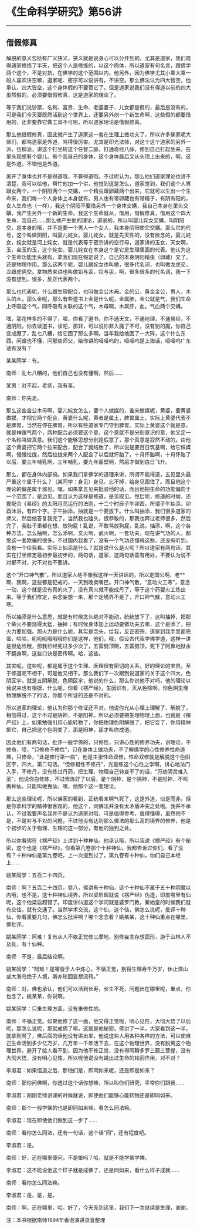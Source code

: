 # 《生命科学研究》第56讲

------

## 借假修真

解脱的意义包括有广义狭义，狭义就是说身心可以分开到的。尤其是道家，我们晓得道家修炼了半天，把这个人是修炼的，以这个肉体，所以道家有句名言，跟佛学两个这个，不是对抗，在佛学的这个范围以内，他另外，因为佛学尤其小乘大乘一般人喜欢讲空嘛，道家呢、密宗可以说讲有，不讲空。那么佛法认为四大皆空，他承认，四大皆空，这个身体假的不要管它了。但是道家说我们没有得道以前的四大虽然假的，必须要借假修真，这是道家的理论了。

等于我们说钞票、名利、富贵、生命、老婆妻子、儿女都是假的，最后是没有的，可是我们今天要既然活到这个世界上，还要另外创一个新生命啊，这些假的都要借用的，还非要靠它做工具不可呢，所以道家理论是借假修真。

那么他借假修真，因此就产生了道家这一套在生理上做功夫了，所以许多佛家呢大师们，都骂道家是外道，骂得很厉害。尤其是印光法师，对这个这个道家的另外一派，伍柳派，讲这个打坐转这个任督二脉，打通奇经八脉，修到自己打起坐来，在里头观想有个婴儿、有个我自己的身体，这个身体最后又从头顶上出来的，啊，这是外道，不错他是外道。

离开了身体也并不是得道哦，不算得道哦。不过呢认为，那么他们道家理论也讲不清楚，我可以给他，帮忙他加一个讲，他觉到这是怎么，道家觉到，我们这个人男跟女两个，一个阴阳两个一交媾，一个精虫跟卵藏两个出来，它就可以生出一个生命来，我们每一个人身体上本身就有。男人也有带卵藏也有带精子，有阴有阳的，女人生命也（一样），我这个阴阳不要借另外一个身体交媾，我自己本身在里头交媾，我产生另外一个新的生命。我这个生命就从，借用，借假修真，借用这个四大生命，我自己……那么他产生他的理论，道家的，所以叫婴儿姹女交媾，叫阴阳交，是本身的哦，并不是要一个男人一个女人，我本身阴阳使它交媾。那么它的代号，这个叫做阴阳，叫婴儿姹女。婴儿姹女，就是先天性的，没有欲念的，婴儿姹女，姹女就是河上姹女，就是代表等于密宗讲的空行母，道家讲的玉女，天女啊，玉，金玉的玉，这个姹女。婴儿姹女在本身这个是它是生理里面的代表。他认为这个生命功能里头就有，拿我们现在假定说了，自己的本身阴阳精虫（卵藏）交了，还是物理作用。那么这两个呢，婴儿跟姹女也叫做，很多代名词，也叫做龙虎交，龙跟虎俩交。拿物质来讲也叫做铅与汞，铅与汞，啊，很多很多的代名词，我一下没有想到，很多，反正代表两个。

那么也代表呢，什么跟生理配合，也叫做金公木母。金的公，黄金金公，男人，木头的木，那么金呢，那么有些道书上金是什么呢，金属肺，金公就是气，我们生命上呼吸这个气，同呼吸有关联的这个气，木母啊，木属肝，血。气血两个交媾。

嘿，那花样多的不得了，嚯，你看了道书，你不通天文，不通地理，不通易经，不通阴阳，你去读道书，读吧，那非，可以说你非入魔了不可，没有别的魔，你自己变成魔了，乱七八糟，给它困了那么多啊。当年我给他困了一大阵，这个什么东西，问谁也不懂，问那些师父，给你讲的哑哑呜的，哑哑呜是上海话，哑哑呜广东话有没有？

某某同学：有。

南师：乱七八糟的，他们自己也没有懂啊，然后……

某男：对不起，老师，我有事。

南师：你先走。

那么这些金公木母啊，婴儿姹女怎么，要个人做媒的，谁来做媒呢，黄婆，要黄婆做媒，才把它两个配合，黄婆什么呢，黄者是属土，脾胃属土，实际上黄婆代表不是脾胃，当然在停在脾胃，所以有些道家专门守到脾胃。实际上黄婆这个就是意，就是神跟气两个，两种配合必须要这个意，这个意就不是分别意识的意，他又定一个名称叫做真意。我们这个能够思想分别是假意了，那个真意是寂然不动的。由他这个黄婆把它两个拉来配合，配合了就结胎了，所以说是要百日筑基啊，给它做媒啊，慢慢拉拢，然后拉拢来两个人配合了以后就怀胎了，十月怀胎啊，十月怀胎了以后，要三年哺乳啊，三年哺乳，要九年面壁啊，然后才做到白日飞升。

那么，都在身体内部搞。如果我们拿佛学的道理来讲，所谓不能得道，五见里头最严重这个属于什么？（某同学：身见）身见，忘不掉，给身见困住了。而且他这个理论的偏差属于邪见。嘿，如果拿五见来批驳他的话，而且他把生命的功能偏向于一个范围了，是边见。而且认为这样是修道，是见取见。然后呢，修道的时候，还要配合《易经》的太阳月亮运行的法则，十二个时辰子午卯酉，所谓子午抽添，卯酉沐浴，有四个字。子午抽添，抽就是一个要放下。什么叫抽添，我们很多道家的师父，然后他答复我完了，当然我也磕头，很恭敬的，那我也拜过老师很多，然后完了，我肚子里都在想，放狗屁！乱说，不敢骂放狗屁，乱说。抽添，啊，这个各种方法，怎么抽啊，怎么添啊，文火啊，武火啊，一套功夫，现在讲气功的人，都受这一套欺骗的很多。不过国内我看了，没有一个气功还懂得这些，还没有听到，没有一个给我看。实际上抽添是什么？就是说什么是火呢？所以道家有两句话，其实在打坐修定最初步最初步的，两句话，道家，这两句话蛮有用处，不要认为说不对都不对，对不对也不要讲。

这个“开口神气散”，所以道家人绝不像我这样一天讲话的，所以定国公啊、老**啊、我啊，这些都是犯戒的，一天到晚卖嘴巴。开口神气散，“意动火工寒”，意念一动，这个就是没有真的火了，没有真火就不能成丹了，等于这个药要火工炼出来。等于我们修定，杂念妄想一来，那个定境界不是了，开口神气散，意动火工寒。

所以抽添是什么意思，就是有时候念头绝对不能动，统统放下了，这叫抽掉，把那个柴火不要烧得太猛，抽掉；有时候身体加上运动要做功夫去嘛，这个是添了，把火力要加强。那火力是什么呢，其实是念头。给我，反正密宗、道家到我手里都完蛋，哈哈，呃呃呃哦哦哦你们是这样，他们，哦，假设古代我学佛学道，这样一讲是很危险哦，那我已经死过多少次了，五雷劈顶啊，五雷劈顶，死下了阿鼻地狱永不翻身啊，这些口诀是密传啊。哈，这些。

其实呢，这些呢，都是属于这个生理、医理很有密切的关系，好的理论的宝贵。至于修道呢不相干，可是他又相干。那么我们下一次跟到说道家的关于这个四大，色阴区宇，就是五阴解脱，色阴区宇，他说的什么，那么你说他不对吗，他的理论以我说来也有根据，什么呢，你看《楞严经》，生因识有，灭从色除啊。你色阴生理物理解脱不了的话，你那个所证的还是不对的。

所以道家的理论，他认为你那个修证还不对。他说你光从心理上理解了、解脱了，相信得过，这个不过是阴神，不是阳神。所以必须要把生理物理上面，也就是《楞严经》上，如果勉强引用心能转物了，你把物理色阴解脱了，把它变了，你用精神把它，自己把这个色阴变了，那是阳神，那才叫你成道。

因此他们有两句话，批评一般学佛的，只修性，只讲心性的修养功夫，讲理论，不修命，哎，“只修命不修性”，只在身体上做功夫，不了解佛学的心性修养性命道理，只修命，“此是修行第一病”，他是主张性命双修，性命双修就是解脱这个色阴区宇，四大，第二句话，“但修祖性不修丹”，光是练这个心性之学啊，讲心地法门入手，不修丹，没有练过丹药，把生理、物理自己转变不了的话，“万劫阴灵难入圣”，他说你白修炼，不过修炼好了以后，是个阴神，是个阴神，不是阳神，不叫做神仙，只能叫做鬼仙，嘿，他那个这一套理论。

那么这些理论呢，所以佛家的看到，正统看来啊气死了，这是外道，似是而非。但是你拿科学的精神很客观的，他这个，同佛法并没有太矛盾冲突之处哦。我并不承认，不过我要声名我并不是认为道家对哦，可是值得参考，值得懂得，虽然他不是，不是对与不对的问题，不过他没有达到那么佛法的那么高的境界的修养，他是个初步的关于物理、生理的这一部分，有他的独到之处。

所以你看佛在《楞严经》上讲到十种神仙，他承认哦，所以我说《楞严经》有个秘密，这个也是《楞严经》，你看第几卷那个十种神仙，我都告诉过你们，看了没有？十种神仙是第九卷吧，上一次提到过了，第九卷有十种仙，你们自己本经上……

姚某同学：五百二十四页。

南师：啊？五百二十四页，卷八，佛讲有十种仙，这个十种仙不属于五十种阴魔以内哦，也不是，这十种神仙境界，所以梁启超就说《楞严经》伪造，印度哪里有仙呢，这个他梁启超错了。印度讲仙道这个学问就是婆罗门教，秦始皇的时候我们就有交往，就有交通了。当然学术交流，这个仙，这个仙，佛怎么说呢，批评十种仙，你看重要几句，佛怎么批评啊？哪个念念看？姚某某，这十种仙重点在哪里，佛批评。

姚某同学：阿难！复有从人不依正觉修三摩地，别修妄念存想固形，游于山林人不及处，有十仙种。

南师：不是，最后结论啊。

姚某同学：“阿难！是等皆于人中炼心，不循正觉，别得生理寿千万岁，休止深山或大海岛绝于人境，斯亦轮回妄想流转。”

南师：对，佛也承认，他们可以活到长寿，长生不死，问题出在哪里呢，重点，你也念了，姚某某，你说啊。

姚某同学：只重生理方面，没有重修性的。

南师：不循正觉。如果他修了这一面，他又得正觉呢，明心见性，大彻大悟了以后呢，那怎么说呢，那就成佛了嘛，这就是他秘密。佛讲了一半，大家看到这一半，就拿到骂了，佛后面的话他没有讲出来，他说这些人用各种各样的方法，可以使自己生命活到多少亿万岁，几万年一千年活下去，在这个物理世界，没有脱离这个物理世界，避开了给人看不到，因为他不修正觉，没有得阿耨多罗三藐三菩提，没有大彻大悟，没有明心见性，所以呢他说没有跳出过生命的轮回作用，对不对？

李淑君：如果悟道之后，那他们是，即同如来呢，还是即是如来？

南师：那你问佛啊，你透过这个话你想嘛，所以叫你们研究，平常你们跟我……

李淑君：刚刚老师讲课的时候就说，即使他们能够心能转物还是即同如来。

南师：那个一般学佛的也是即同如来嘛，看怎么同法嘛。

李淑君：现在即使他们做到这一步了……

南师：看你怎么同法，还有一句话，这个话“同”，还有程度吧。

李淑君：是。

南师：好，还在哪里傻问，不是笨吗？哈，就是不能学佛学禅。

李淑君：这不能说他这个样子就是成佛了，还是同如来，看什么样子成就……

南师：看你怎么同法嘛。

李淑君：是，是，是。

南师：啊，还在哪里，哈。好了，今天先到这里，我们下一次继续是生理，谢谢。

注：本书根据南师1994年香港演讲录音整理

